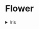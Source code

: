 # Flower

<details>
<summary>Iris</summary>
<br>

This makes use of the iris dataset in R. <br>
Let's get a visual overview of the dimensions for each species of iris. We did four different boxplots comparing sepal length, sepal width, petal width, and petal length for each species of iris.

 <img
  src="https://github.com/apmiravite/Flower/blob/main/Iris/images/sepal%20length.png"
  alt="Alt text"
  title="Optional title"
  style="display: inline-block; margin: 0 auto; max-width: 300px">
  
 <img
  src="https://github.com/apmiravite/Flower/blob/main/Iris/images/sepal%20width.png"
  alt="Alt text"
  title="Optional title"
  style="display: inline-block; margin: 0 auto; max-width: 300px">
  
 <img
  src="https://github.com/apmiravite/Flower/blob/main/Iris/images/petal%20width.png"
  alt="Alt text"
  title="Optional title"
  style="display: inline-block; margin: 0 auto; max-width: 300px">
  
 <img
  src="https://github.com/apmiravite/Flower/blob/main/Iris/images/petal%20length.png"
  alt="Alt text"
  title="Optional title"
  style="display: inline-block; margin: 0 auto; max-width: 300px">
 
The boxplots are not on the same level, it is very likely that the means of the dimensions of the iris species are not the same. We can confirm this through analysis of variance (ANOVA). 
 
<img
  src="https://github.com/apmiravite/Flower/blob/main/Iris/images/iris%20aov.png"
  alt="Alt text"
  title="Optional title"
  style="display: inline-block; margin: 0 auto; max-width: 300px">
 
With all p-values less than 0.05, we can reject the null hypothesis that the dimensions of the iris species are the same, and that the average from at least one of the groups is different from the rest.
</details>
